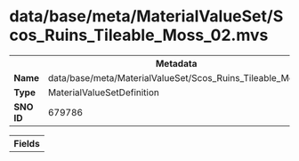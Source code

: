 <h1>data/base/meta/MaterialValueSet/Scos_Ruins_Tileable_Moss_02.mvs</h1><table><tr><th colspan="100%">Metadata</th></tr><tr><td><b>Name</b></td><td>data/base/meta/MaterialValueSet/Scos_Ruins_Tileable_Moss_02.mvs</td></tr><tr><td><b>Type</b></td><td>MaterialValueSetDefinition</td></tr><tr><td><b>SNO ID</b></td><td>679786</td></tr></table>

<table><tr><th colspan="100%">Fields</th></tr></table>

